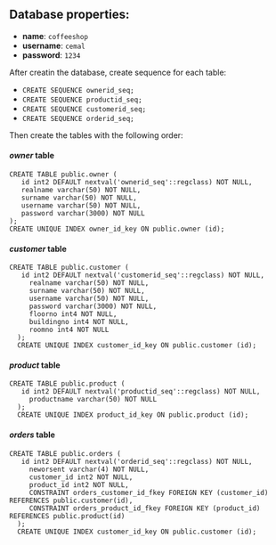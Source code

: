 ## Database properties:
- **name**: `coffeeshop`
- **username**: `cemal`
- **password**: `1234`

After creatin the database, create sequence for each table:

- `CREATE SEQUENCE ownerid_seq;`
- `CREATE SEQUENCE productid_seq;`
- `CREATE SEQUENCE customerid_seq;`
- `CREATE SEQUENCE orderid_seq;`

Then create the tables with the following order:

#### _owner_ table

	CREATE TABLE public.owner (
	   id int2 DEFAULT nextval('ownerid_seq'::regclass) NOT NULL,
       realname varchar(50) NOT NULL,
       surname varchar(50) NOT NULL,
       username varchar(50) NOT NULL,
       password varchar(3000) NOT NULL
    );
    CREATE UNIQUE INDEX owner_id_key ON public.owner (id);

#### _customer_ table

    CREATE TABLE public.customer (
  	   id int2 DEFAULT nextval('customerid_seq'::regclass) NOT NULL,
         realname varchar(50) NOT NULL,
         surname varchar(50) NOT NULL,
         username varchar(50) NOT NULL,
         password varchar(3000) NOT NULL,
         floorno int4 NOT NULL,
         buildingno int4 NOT NULL,
         roomno int4 NOT NULL
      );
      CREATE UNIQUE INDEX customer_id_key ON public.customer (id);

#### _product_ table

    CREATE TABLE public.product (
  	   id int2 DEFAULT nextval('productid_seq'::regclass) NOT NULL,
         productname varchar(50) NOT NULL
      );
      CREATE UNIQUE INDEX product_id_key ON public.product (id);

#### _orders_ table

    CREATE TABLE public.orders (
  	   id int2 DEFAULT nextval('orderid_seq'::regclass) NOT NULL,
         neworsent varchar(4) NOT NULL,
         customer_id int2 NOT NULL,
         product_id int2 NOT NULL,
         CONSTRAINT orders_customer_id_fkey FOREIGN KEY (customer_id) REFERENCES public.customer(id),
         CONSTRAINT orders_product_id_fkey FOREIGN KEY (product_id) REFERENCES public.product(id)
      );
      CREATE UNIQUE INDEX customer_id_key ON public.customer (id);
